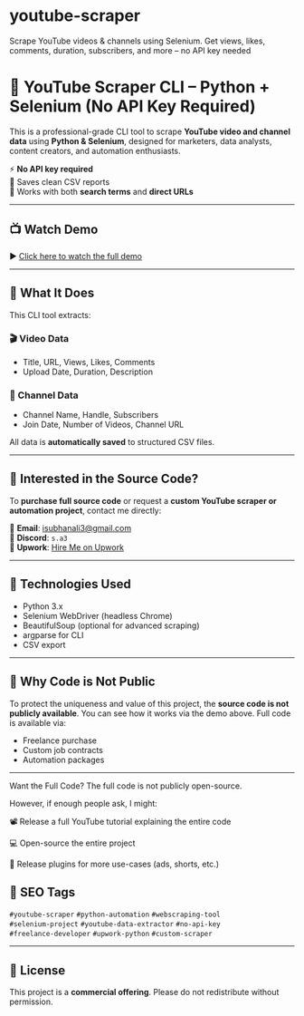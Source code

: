 # youtube-scraper
 Scrape YouTube videos &amp; channels using Selenium. Get views, likes, comments, duration, subscribers, and more – no API key needed

# 🎥 YouTube Scraper CLI – Python + Selenium (No API Key Required)

This is a professional-grade CLI tool to scrape **YouTube video and channel data** using **Python & Selenium**, designed for marketers, data analysts, content creators, and automation enthusiasts.

⚡ **No API key required**  
📄 Saves clean CSV reports  
💬 Works with both **search terms** and **direct URLs**

---

## 📺 Watch Demo

▶️ [Click here to watch the full demo](https://youtu.be/u4PV3uRqpR0)

---

## 🧠 What It Does

This CLI tool extracts:

### 🎬 Video Data
- Title, URL, Views, Likes, Comments  
- Upload Date, Duration, Description

### 👤 Channel Data
- Channel Name, Handle, Subscribers  
- Join Date, Number of Videos, Channel URL

All data is **automatically saved** to structured CSV files.

---

## 💼 Interested in the Source Code?

To **purchase full source code** or request a **custom YouTube scraper or automation project**, contact me directly:

📧 **Email**: isubhanali3@gmail.com  
💬 **Discord**: `s.a3`  
💼 **Upwork**: [Hire Me on Upwork](https://www.upwork.com/freelancers/~01b6c1b6819be875f2?mp_source=share)

---

## 🧰 Technologies Used

- Python 3.x  
- Selenium WebDriver (headless Chrome)  
- BeautifulSoup (optional for advanced scraping)  
- argparse for CLI  
- CSV export

---

## 🔐 Why Code is Not Public

To protect the uniqueness and value of this project, the **source code is not publicly available**. You can see how it works via the demo above. Full code is available via:

- Freelance purchase
- Custom job contracts
- Automation packages

---
 Want the Full Code?
The full code is not publicly open-source.

However, if enough people ask, I might:

📽 Release a full YouTube tutorial explaining the entire code

💻 Open-source the entire project

🧩 Release plugins for more use-cases (ads, shorts, etc.)


## 🔖 SEO Tags

`#youtube-scraper` `#python-automation` `#webscraping-tool`  
`#selenium-project` `#youtube-data-extractor` `#no-api-key`  
`#freelance-developer` `#upwork-python` `#custom-scraper`

---

## 📜 License

This project is a **commercial offering**. Please do not redistribute without permission.
